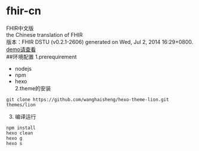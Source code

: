 fhir-cn
=======

FHIR中文版    
the Chinese translation of FHIR   
版本：FHIR DSTU (v0.2.1-2606) generated on Wed, Jul 2, 2014 16:29+0800.    
[demo请查看](http://wanghaisheng.github.io/fhir-cn/home/index.html)	
##环境配置
1.prerequirement  
*  nodejs 
*  npm 
*  hexo  
2.theme的安装  
```
git clone https://github.com/wanghaisheng/hexo-theme-lion.git themes/lion   
```  
3. 编译运行  
```
npm install 
hexo clean
hexo g
hexo s
```  








